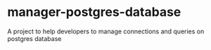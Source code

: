# manager-postgres-database
A project to help developers to manage connections and queries on postgres database
